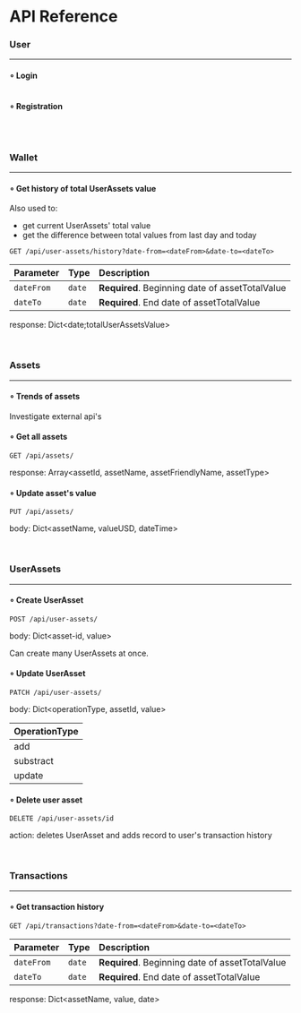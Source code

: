 # API Reference

### User
---

#### ∘ Login

```

```

#### ∘ Registration

```

```

<br>

### Wallet
---

#### ∘ Get history of total UserAssets value

Also used to:
* get current UserAssets' total value
* get the difference between total values from last day and today

```
GET /api/user-assets/history?date-from=<dateFrom>&date-to=<dateTo>
```

| Parameter | Type     | Description                       |
| :-------- | :------- | :-------------------------------- |
| `dateFrom`      | `date` | **Required**. Beginning date of assetTotalValue|
| `dateTo`      | `date` | **Required**. End date of assetTotalValue |

response: Dict<date;totalUserAssetsValue>

<br>

### Assets
---

#### ∘ Trends of assets
Investigate external api's

#### ∘ Get all assets
```
GET /api/assets/
```
response: Array<assetId, assetName, assetFriendlyName, assetType>


#### ∘ Update asset's value
```
PUT /api/assets/
```
body: Dict<assetName, valueUSD, dateTime>

<br>

### UserAssets
---

#### ∘ Create UserAsset
```
POST /api/user-assets/
```
body: Dict<asset-id, value>

Can create many UserAssets at once.


#### ∘ Update UserAsset
```
PATCH /api/user-assets/
```
body: Dict<operationType, assetId, value>

| OperationType |
| :-------- |
| add      |
| substract      |
| update  |


#### ∘ Delete user asset
```
DELETE /api/user-assets/id
```
action: deletes UserAsset and adds record to user's transaction history

<br>

### Transactions
---

#### ∘ Get transaction history

```
GET /api/transactions?date-from=<dateFrom>&date-to=<dateTo>
```

| Parameter | Type     | Description                       |
| :-------- | :------- | :-------------------------------- |
| `dateFrom`      | `date` | **Required**. Beginning date of assetTotalValue|
| `dateTo`      | `date` | **Required**. End date of assetTotalValue |

response: Dict<assetName, value, date>
